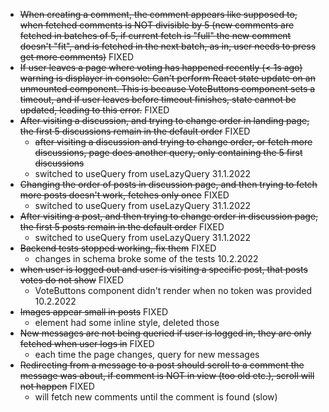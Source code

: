 - ~~When creating a comment, the comment appears like supposed to, when fetched comments is NOT divisible by 5 
(new comments are fetched in batches of 5, if current fetch is "full" the new comment doesn't "fit", and is fetched in the next batch, as in, user needs to press get more comments)~~ FIXED
- ~~If user leaves a page where voting has happened recently (< 1s ago) warning is displayer in console: Can't perform React state update on an unmounted component. 
This is because VoteButtons component sets a timeout, and if user leaves before timeout finishes, state cannot be updated, leading to this error.~~ FIXED
- ~~After visiting a discussion, and trying to change order in landing page, the first 5 discussions remain in the default order~~ FIXED
	- ~~after visiting a discussion and trying to change order, or fetch more discussions, page does another query, only containing the 5 first discussions~~
	- switched to useQuery from useLazyQuery 31.1.2022
- ~~Changing the order of posts in discussion page, and then trying to fetch more posts doesn't work, fetches only once~~ FIXED
	- switched to useQuery from useLazyQuery 31.1.2022
- ~~After visiting a post, and then trying to change order in discussion page, the first 5 posts remain in the default order~~ FIXED
	- switched to useQuery from useLazyQuery 31.1.2022
- ~~Backend tests stopped working, fix them~~ FIXED
	- changes in schema broke some of the tests 10.2.2022
- ~~when user is logged out and user is visiting a specific post, that posts votes do not show~~ FIXED
	- VoteButtons component didn't render when no token was provided 10.2.2022
- ~~Images appear small in posts~~ FIXED
	- element had some inline style, deleted those
- ~~New messages are not being queried if user is logged in, they are only fetched when user logs in~~ FIXED
	- each time the page changes, query for new messages
- ~~Redirecting from a message to a post should scroll to a comment the message was about, if comment is NOT in view (too old etc.), scroll will not happen~~ FIXED	
	- will fetch new comments until the comment is found (slow)